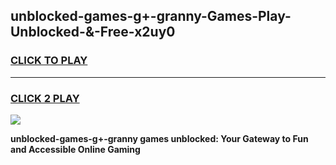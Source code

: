 
## unblocked-games-g+-granny-Games-Play-Unblocked-&-Free-x2uy0
<h3>
<a href="https://premium76.site?title=unblocked-games-g+-granny&ref=24A">CLICK TO PLAY</a></h3>
<hr>

<h3>
<a href="https://premium76.site?title=unblocked-games-g+-granny&ref=24A">CLICK 2 PLAY</a>
  
</h3>

<a href="https://premium76.site?title=unblocked-games-g+-granny&ref=24A"><img src="https://clearcache.store/games.png"></a>


**unblocked-games-g+-granny games unblocked: Your Gateway to Fun and Accessible Online Gaming**

